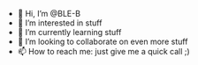 - 👋 Hi, I’m @BLE-B
- 👀 I’m interested in stuff
- 🌱 I’m currently learning stuff
- 💞️ I’m looking to collaborate on even more stuff
- 📫 How to reach me: just give me a quick call ;)

<!---
BLE-B/BLE-B is a ✨ special ✨ repository because its `README.md` (this file) appears on your GitHub profile.
You can click the Preview link to take a look at your changes.
--->
